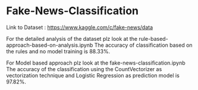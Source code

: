 # Fake-News-Classification

Link to Dataset : https://www.kaggle.com/c/fake-news/data

For the detailed analysis of the dataset plz look at the rule-based-approach-based-on-analysis.ipynb
The accuracy of classification based on the rules and no model training is 88.33%.

For Model based approach plz look at the fake-news-classification.ipynb
The accuracy of the classification using the CountVectorizer as vectorization technique and Logistic Regression as prediction model is 97.82%.
